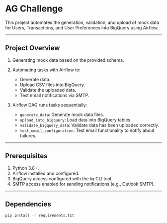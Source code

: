 # AG Challenge

This project automates the generation, validation, and upload of mock data for Users, Transactions, and User Preferences into BigQuery using Airflow.

---

## Project Overview

1. Generating mock data based on the provided schema.
2. Automating tasks with Airflow to:
   - Generate data.
   - Upload CSV files into BigQuery.
   - Validate the uploaded data.
   - Test email notifications via SMTP.

3. Airflow DAG runs tasks sequentially:
   - `generate_data`: Generate mock data files.
   - `upload_into_bigquery`: Load data into BigQuery tables.
   - `validate_bigquery_data`: Validate data has been uploaded correctly.
   - `test_email_configuration`: Test email functionality to notify about failures.

---

## Prerequisites
1. Python 3.8+.
2. Airflow installed and configured.
3. BigQuery access configured with the `bq` CLI tool.
4. SMTP access enabled for sending notifications (e.g., Outlook SMTP).

---

## Dependencies

```bash
pip install -r requirements.txt